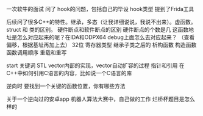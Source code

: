 一次软牛的面试
问了 hook的问题，包括自己的毕设 hook类型 提到了Frida工具

后续问了很多C++的特性。继承，多态（让我详细说说，我说不出来）。虚函数。struct 和 类的区别。
硬件断点和软件断点的区别
硬件断点的个数是几
这函数地址是怎么对应起来的呢？在IDA和ODPX64 debug上面怎么去对应起来？ （查看偏移，根据基址再加上去）
32位 寄存器类型
继承子类之后的 析构函数 构造函数 函数调用顺序
重载和重写

start 关键词
STL
vector内部的实现，vector自动扩容的过程
指针和引用
在C++中如何引用C语言的内容，比如说一个C语言的库

逆向时 要找到一个关键的函数位置，你有哪些方法

关于一个逆向过的安卓app
机器人算法大赛中，自己做的工作
烂桥杯题目是怎么样的
